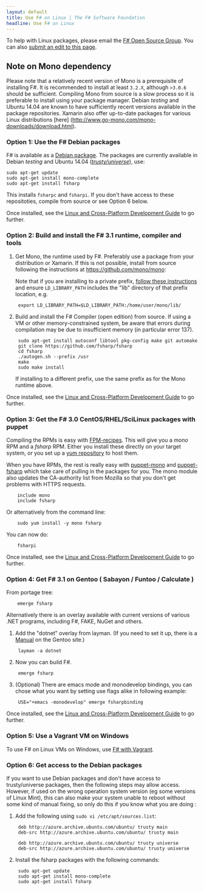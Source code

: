 ```yaml
---
layout: default
title: Use F# on Linux | The F# Software Foundation
headline: Use F# on Linux
---
```


To help with Linux packages, please email the [F# Open Source Group](http://fsharp.github.com).  You can also 
[submit an edit to this page](https://github.com/fsharp/fsfoundation/blob/gh-pages/use/linux/index.md).

## Note on Mono dependency

Please note that a relatively recent version of Mono is a prerequisite of installing F#. It is recommended to install at least `3.2.X`, although `>3.0.6` should be sufficient. Compiling Mono from source is a slow process so it is preferable to install using your package manager. Debian *testing* and Ubuntu 14.04 are known to have sufficiently recent versions available in the package repositories. Xamarin also offer up-to-date packages for various Linux distributions [here] (http://www.go-mono.com/mono-downloads/download.html).

### Option 1: Use the F# Debian packages 

F# is available as a [Debian package](http://packages.qa.debian.org/f/fsharp.html). The packages are currently available in Debian _testing_ and Ubuntu 14.04 ([_trusty/universe_](http://packages.ubuntu.com/trusty/fsharp)), use:

    sudo apt-get update
    sudo apt-get install mono-complete
    sudo apt-get install fsharp

This installs `fsharpc` and `fsharpi`. If you don't have access to these repositoties, compile from source or see Option 6 below.


Once installed, see the [Linux and Cross-Platform Development Guide](/guides/mac-linux-cross-platform) to
go further.


### Option 2: Build and install the F# 3.1 runtime, compiler and tools


1. Get Mono, the runtime used by F#. Preferably use a package from your distribution or Xamarin. If this is not possible, install from source following the instructions at https://github.com/mono/mono:

   Note that if you are installing to a private prefix, [follow these instructions](http://mono-project.com/Parallel_Mono_Environments) and ensure `LD_LIBRARY_PATH` includes the "lib" directory of that prefix location, e.g.
   
        export LD_LIBRARY_PATH=$LD_LIBRARY_PATH:/home/user/mono/lib/

2. Build and install the F# Compiler (open edition) from source. If using a VM or other memory-constrained system, be aware that errors during compilation may be due to insufficient memory (in particular error 137).

        sudo apt-get install autoconf libtool pkg-config make git automake
        git clone https://github.com/fsharp/fsharp
        cd fsharp
        ./autogen.sh --prefix /usr
        make
        sudo make install

   If installing to a different prefix, use the same prefix as for the Mono runtime above.

Once installed, see the [Linux and Cross-Platform Development Guide](/guides/mac-linux-cross-platform) to
go further.


### Option 3: Get the F# 3.0 CentOS/RHEL/SciLinux packages with puppet

Compiling the RPMs is easy with
[FPM-recipes](https://github.com/haf/fpm-recipes). This will give you a *mono*
RPM and a *fsharp* RPM. Either you install these directly on your target system,
or you set up a [yum repository](https://github.com/haf/puppet-yum) to host
them.

When you have RPMs, the rest is really easy with
[puppet-mono](https://github.com/haf/puppet-mono) and
[puppet-fsharp](https://github.com/haf/puppet-fsharp) which take care of pulling
in the packages for you. The mono module also updates the CA-authority list from
Mozilla so that you don't get problems with HTTPS requests.

        include mono
        include fsharp

Or alternatively from the command line:

        sudo yum install -y mono fsharp

You can now do:

        fsharpi

Once installed, see the [Linux and Cross-Platform Development Guide](/guides/mac-linux-cross-platform) to
go further.


### Option 4: Get F# 3.1 on Gentoo ( Sabayon / Funtoo / Calculate )

From portage tree:

        emerge fsharp

Alternatively there is an overlay available with current versions of various .NET programs, including F#, FAKE, NuGet and others.

1. Add the "dotnet" overlay from layman. (If you need to set it up, there is a [Manual](http://www.gentoo.org/proj/en/overlays/userguide.xml) on the Gentoo site.)

        layman -a dotnet 

2. Now you can build F#.

        emerge fsharp
        
3. (Optional) There are emacs mode and monodevelop bindings, you can chose what you want by setting use flags alike in following example:

        USE="+emacs -monodevelop" emerge fsharpbinding

Once installed, see the [Linux and Cross-Platform Development Guide](/guides/mac-linux-cross-platform) to
go further.


### Option 5: Use a Vagrant VM on Windows

To use F# on Linux VMs on Windows, use [F# with Vagrant](http://christoph.ruegg.name/blog/test-csharp-fsharp-on-mono-with-vagrant.html).


### Option 6: Get access to the Debian packages

If you want to use Debian packages and don't have access to trusty/universe packages, then 
the following steps may allow access. However, if used on the wrong operation system version (eg some versions of Linux Mint), this can also make your system unable to reboot without some kind of manual fixing, so only do this if you know what you are doing :

1. Add the following using `sudo vi /etc/apt/sources.list`:

        deb http://azure.archive.ubuntu.com/ubuntu/ trusty main
        deb-src http://azure.archive.ubuntu.com/ubuntu/ trusty main
        
        deb http://azure.archive.ubuntu.com/ubuntu/ trusty universe
        deb-src http://azure.archive.ubuntu.com/ubuntu/ trusty universe

2. Install the fsharp packages with the following commands:

        sudo apt-get update
        sudo apt-get install mono-complete
        sudo apt-get install fsharp


